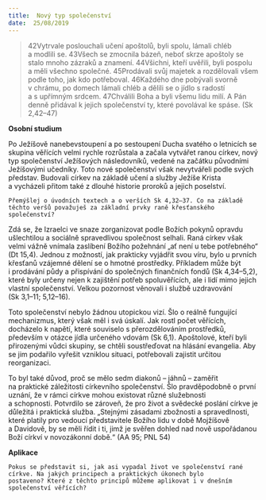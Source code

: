 ```yaml
---
title:  Nový typ společenství
date:  25/08/2019
---
```


> <p></p>
> 42Vytrvale poslouchali učení apoštolů, byli spolu, lámali chléb a modlili se. 43Všech se zmocnila bázeň, neboť skrze apoštoly se stalo mnoho zázraků a znamení. 44Všichni, kteří uvěřili, byli pospolu a měli všechno společné. 45Prodávali svůj majetek a rozdělovali všem podle toho, jak kdo potřeboval. 46Každého dne pobývali svorně v chrámu, po domech lámali chléb a dělili se o jídlo s radostí a s upřímným srdcem. 47Chválili Boha a byli všemu lidu milí. A Pán denně přidával k jejich společenství ty, které povolával ke spáse. (Sk 2,42–47)

**Osobní studium**

Po Ježíšově nanebevstoupení a po sestoupení Ducha svatého o letnicích se skupina věřících velmi rychle rozrůstala a začala vytvářet ranou církev, nový typ společenství Ježíšových následovníků, vedené na začátku původními Ježíšovými učedníky. Toto nové společenství však nevytvářeli podle svých představ. Budovali církev na základě učení a služby Ježíše Krista a vycházeli přitom také z dlouhé historie proroků a jejich poselství.

`Přemýšlej o úvodních textech a o verších Sk 4,32–37. Co na základě těchto veršů považuješ za základní prvky raně křesťanského společenství?`

Zdá se, že Izraelci ve snaze zorganizovat podle Božích pokynů opravdu ušlechtilou a sociálně spravedlivou společnost selhali. Raná církev však velmi vážně vnímala zaslíbení Božího požehnání „ať není u tebe potřebného“ (Dt 15,4). Jednou z možností, jak prakticky vyjádřit svou víru, bylo u prvních křesťanů vzájemné dělení se o hmotné prostředky. Příkladem může být i prodávání půdy a přispívání do společných finančních fondů (Sk 4,34–5,2), které byly určeny nejen k zajištění potřeb spoluvěřících, ale i lidí mimo jejich vlastní společenství. Velkou pozornost věnovali i službě uzdravování (Sk 3,1–11; 5,12–16).

Toto společenství nebylo žádnou utopickou vizí. Šlo o reálně fungující mechanizmus, který však měl i svá úskalí. Jak ­rostl počet věřících, docházelo k napětí, které souviselo s přerozdělováním prostředků, především v otázce jídla určeného vdovám (Sk 6,1). Apoštolové, kteří byli přirozenými vůdci skupiny, se chtěli soustřeďovat na hlásání evangelia. Aby se jim podařilo vyřešit vzniklou situaci, potřebovali zajistit určitou reorganizaci.

To byl také důvod, proč se mělo sedm diakonů – jáhnů – zaměřit na praktické záležitosti církevního společenství. Šlo pravděpodobně o první uznání, že v rámci církve mohou existovat různé služebnosti a schopnosti. Potvrdilo se zároveň, že pro život a svědecké poslání církve je důležitá i praktická služba. „Stejnými zásadami zbožnosti a spravedlnosti, které platily pro vedoucí představitele Božího lidu v době Mojžíšově a Davidově, by se měli řídit i ti, jimž je svěřen dohled nad nově uspořádanou Boží církví v novozákonní době.“ (AA 95; PNL 54)

**Aplikace**

`Pokus se představit si, jak asi vypadal život ve společenství rané církve. Na jakých principech a praktických úkonech bylo postaveno? Které z těchto principů můžeme aplikovat i v dnešním společenství věřících?`